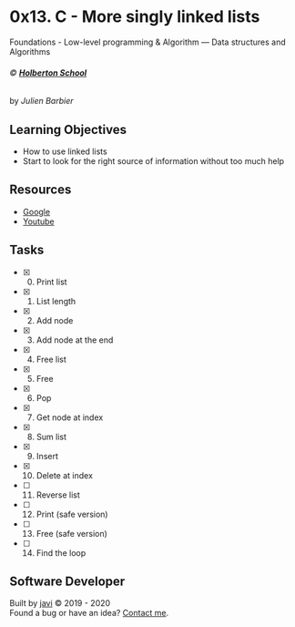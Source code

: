 # 0x13. C - More singly linked lists
Foundations - Low-level programming & Algorithm ― Data structures and Algorithms

###### :copyright: **[Holberton School](https://www.holbertonschool.com/)**
by _Julien Barbier_

## Learning Objectives
* How to use linked lists
* Start to look for the right source of information without too much help

## Resources
* [Google](https://www.google.com/search?q=linked+lists&cad=h)
* [Youtube](https://www.youtube.com/results?search_query=linked+lists)

## Tasks
* [x] 0. Print list
* [x] 1. List length
* [x] 2. Add node
* [x] 3. Add node at the end
* [x] 4. Free list
* [x] 5. Free
* [x] 6. Pop
* [x] 7. Get node at index
* [x] 8. Sum list
* [x] 9. Insert
* [x] 10. Delete at index
* [ ] 11. Reverse list
* [ ] 12. Print (safe version)
* [ ] 13. Free (safe version)
* [ ] 14. Find the loop

## Software Developer
Built by [javi](https://github.com/javi0x00) :copyright: 2019 - 2020  
Found a bug or have an idea? [Contact me](https://www.linkedin.com/in/javi0x00/).

